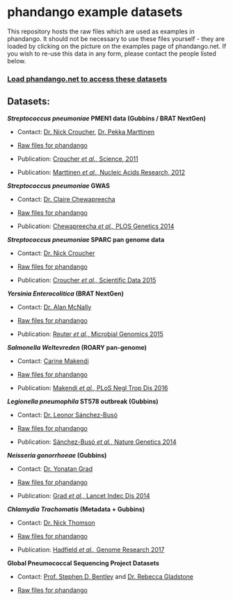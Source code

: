 # phandango example datasets

This repository hosts the raw files which are used as examples in phandango.
It should not be necessary to use these files yourself - they are loaded by clicking on the picture on the examples page of phandango.net.
If you wish to re-use this data in any form, please contact the people listed below.


### [Load phandango.net to access these datasets](http://phandango.net)


## Datasets:

**_Streptococcus pneumoniae_ PMEN1 data (Gubbins / BRAT NextGen)**

* Contact: [Dr. Nick Croucher](mailto:n.croucher@imperial.ac.uk), [Dr. Pekka Marttinen](mailto:pekka.marttinen@aalto.fi)

* [Raw files for phandango](PMEN1_recombination)

* Publication: [Croucher *et al.,* Science, 2011](https://www.sciencemag.org/content/331/6016/430.abstract)

* Publication: [Marttinen *et al.,* Nucleic Acids Research, 2012](http://nar.oxfordjournals.org/content/early/2011/11/07/nar.gkr928.abstract)


**_Streptococcus pneumoniae_ GWAS**

* Contact: [Dr. Claire Chewapreecha](mailto:cc12@sanger.ac.uk)

* [Raw files for phandango](PneumoGWAS)

* Publication: [Chewapreecha *et al.,* PLOS Genetics 2014](http://journals.plos.org/plosgenetics/article?id=10.1371/journal.pgen.1004547)

**_Streptococcus pneumoniae_ SPARC pan genome data**

* Contact: [Dr. Nick Croucher](mailto:n.croucher@imperial.ac.uk)

* [Raw files for phandango](SPARC)

* Publication: [Croucher *et al.,* Scientific Data 2015](http://www.ncbi.nlm.nih.gov/pmc/articles/PMC4622223)


**_Yersinia Enterocolitica_ (BRAT NextGen)**

* Contact: [Dr. Alan McNally](mailto:alan.mcnally@ntu.ac.uk)

* [Raw files for phandango](BratNextGen_Yersinnia)

* Publication: [Reuter *et al.,* Microbial Genomics 2015](http://mgen.microbiologyresearch.org/content/journal/mgen/10.1099/mgen.0.000030)

**_Salmonella Weltevreden_ (ROARY pan-genome)**

* Contact: [Carine Makendi](mailto:cm11@sanger.ac.uk)

* [Raw files for phandango](roary_S.Weltevreden)

* Publication: [Makendi *et al.,* PLoS Negl Trop Dis 2016](http://journals.plos.org/plosntds/article?id=10.1371/journal.pntd.0004446)

**_Legionella pneumophila_ ST578 outbreak (Gubbins)**

* Contact: [Dr. Leonor Sánchez-Busó](mailto:lsb@sanger.ac.uk)

* [Raw files for phandango](LegionellaST578)

* Publication: [Sánchez-Busó *et al.,* Nature Genetics 2014](http://www.nature.com/ng/journal/v46/n11/full/ng.3114.html)

**_Neisseria gonorrhoeae_ (Gubbins)**

* Contact: [Dr. Yonatan Grad](mailto:yhgrad@gmail.com)

* [Raw files for phandango](gubbinsGono)

* Publication: [Grad *et al.,* Lancet Indec Dis 2014](http://www.thelancet.com/journals/laninf/article/PIIS1473-3099%2813%2970693-5/abstract)

**_Chlamydia Trachomatis_ (Metadata + Gubbins)**

* Contact: [Dr. Nick Thomson](mailto:nrt@sanger.ac.uk)

* [Raw files for phandango](gubbinsCTGD)

* Publication: [Hadfield *et al.,* Genome Research 2017](http://genome.cshlp.org/content/27/7/1220.full)


**Global Pneumococcal Sequencing Project Datasets**

* Contact: [Prof. Stephen D. Bentley](mailto:sdb@sanger.ac.uk) and [Dr. Rebecca Gladstone](mailto:rg9@sanger.ac.uk)

* [Raw files for phandango](GPS)
